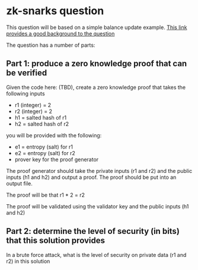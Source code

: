 # zk-snarks question #

This question will be based on a simple balance update example.  [This link provides a good background to the question](https://media.consensys.net/introduction-to-zksnarks-with-examples-3283b554fc3b)

The question has a number of parts:

## Part 1: produce a zero knowledge proof that can be verified ##

Given the code here: (TBD), create a zero knowledge proof that takes the following inputs

* r1 (integer) = 2
* r2 (integer) = 2
* h1 = salted hash of r1
* h2 = salted hash of r2

you will be provided with the following:

* e1 = entropy (salt) for r1
* e2 = entropy (salt) for r2
* prover key for the proof generator

The proof generator should take the private inputs (r1 and r2) and the public inputs (h1 and h2) and output a proof.  The proof should be put into an output file.

The proof will be that r1 * 2 = r2

The proof will be validated using the validator key and the public inputs (h1 and h2)

## Part 2: determine the level of security (in bits) that this solution provides ##

In a brute force attack, what is the level of security on private data (r1 and r2) in this solution



